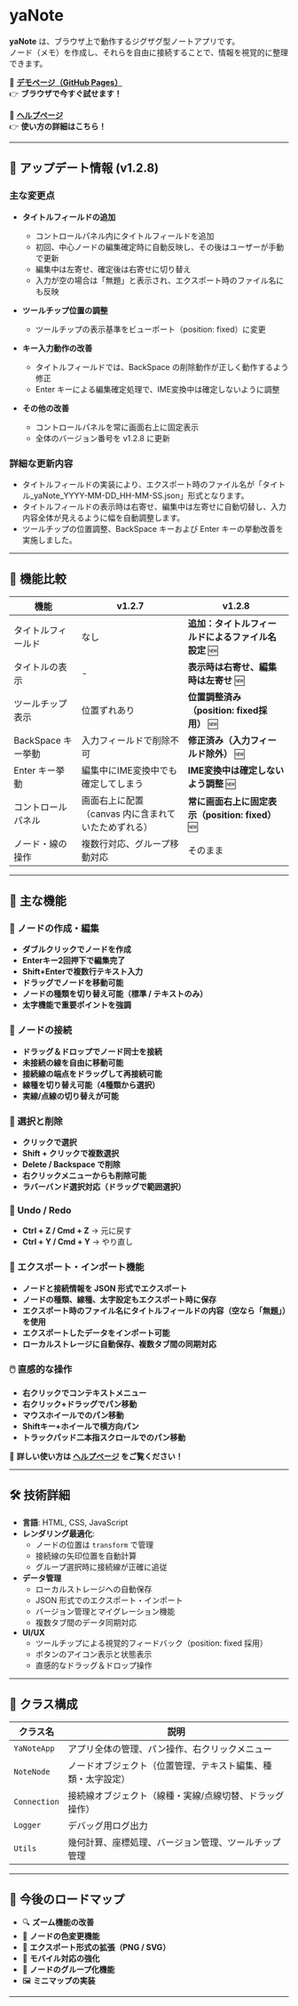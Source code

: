 # yaNote

**yaNote** は、ブラウザ上で動作するジグザグ型ノートアプリです。  
ノード（メモ）を作成し、それらを自由に接続することで、情報を視覚的に整理できます。

📌 **[デモページ（GitHub Pages）](https://co-meeting.github.io/yaNote/)**  
👉 **ブラウザで今すぐ試せます！**

📖 **[ヘルプページ](help.md)**  
👉 **使い方の詳細はこちら！**

---

## 🚀 アップデート情報 (v1.2.8)

### 主な変更点
- **タイトルフィールドの追加**
  - コントロールパネル内にタイトルフィールドを追加
  - 初回、中心ノードの編集確定時に自動反映し、その後はユーザーが手動で更新
  - 編集中は左寄せ、確定後は右寄せに切り替え
  - 入力が空の場合は「無題」と表示され、エクスポート時のファイル名にも反映

- **ツールチップ位置の調整**
  - ツールチップの表示基準をビューポート（position: fixed）に変更

- **キー入力動作の改善**
  - タイトルフィールドでは、BackSpace の削除動作が正しく動作するよう修正
  - Enter キーによる編集確定処理で、IME変換中は確定しないように調整

- **その他の改善**
  - コントロールパネルを常に画面右上に固定表示
  - 全体のバージョン番号を v1.2.8 に更新

### 詳細な更新内容
- タイトルフィールドの実装により、エクスポート時のファイル名が「タイトル_yaNote_YYYY-MM-DD_HH-MM-SS.json」形式となります。
- タイトルフィールドの表示時は右寄せ、編集中は左寄せに自動切替し、入力内容全体が見えるように幅を自動調整します。
- ツールチップの位置調整、BackSpace キーおよび Enter キーの挙動改善を実施しました。

---

## 📌 機能比較

| 機能                | v1.2.7                                          | v1.2.8                                        |
|---------------------|-------------------------------------------------|-----------------------------------------------|
| タイトルフィールド  | なし                                            | **追加：タイトルフィールドによるファイル名設定** 🆕 |
| タイトルの表示      | -                                               | **表示時は右寄せ、編集時は左寄せ** 🆕              |
| ツールチップ表示    | 位置ずれあり                                    | **位置調整済み（position: fixed採用）** 🆕        |
| BackSpace キー挙動  | 入力フィールドで削除不可                        | **修正済み（入力フィールド除外）** 🆕             |
| Enter キー挙動      | 編集中にIME変換中でも確定してしまう               | **IME変換中は確定しないよう調整** 🆕               |
| コントロールパネル  | 画面右上に配置（canvas 内に含まれていたためずれる） | **常に画面右上に固定表示（position: fixed）** 🆕   |
| ノード・線の操作    | 複数行対応、グループ移動対応                      | そのまま                                      |

---

## 📌 主な機能

### 📝 ノードの作成・編集
- **ダブルクリックでノードを作成**
- **Enterキー2回押下で編集完了**
- **Shift+Enterで複数行テキスト入力**
- **ドラッグでノードを移動可能**
- **ノードの種類を切り替え可能（標準 / テキストのみ）**
- **太字機能で重要ポイントを強調**

### 📍 ノードの接続
- **ドラッグ＆ドロップでノード同士を接続**
- **未接続の線を自由に移動可能**
- **接続線の端点をドラッグして再接続可能**
- **線種を切り替え可能（4種類から選択）**
- **実線/点線の切り替えが可能**

### 🎯 選択と削除
- **クリックで選択**
- **Shift + クリックで複数選択**
- **Delete / Backspace で削除**
- **右クリックメニューからも削除可能**
- **ラバーバンド選択対応（ドラッグで範囲選択）**

### 🔄 Undo / Redo
- **Ctrl + Z / Cmd + Z** → 元に戻す
- **Ctrl + Y / Cmd + Y** → やり直し

### 🔀 エクスポート・インポート機能
- **ノードと接続情報を JSON 形式でエクスポート**
- **ノードの種類、線種、太字設定もエクスポート時に保存**
- **エクスポート時のファイル名にタイトルフィールドの内容（空なら「無題」）を使用**
- **エクスポートしたデータをインポート可能**
- **ローカルストレージに自動保存、複数タブ間の同期対応**

### 🖱️ 直感的な操作
- **右クリックでコンテキストメニュー**
- **右クリック+ドラッグでパン移動**
- **マウスホイールでのパン移動**
- **Shiftキー+ホイールで横方向パン**
- **トラックパッド二本指スクロールでのパン移動**

📖 **詳しい使い方は [ヘルプページ](help.md) をご覧ください！**

---

## 🛠 技術詳細

- **言語**: HTML, CSS, JavaScript
- **レンダリング最適化**:
  - ノードの位置は `transform` で管理
  - 接続線の矢印位置を自動計算
  - グループ選択時に接続線が正確に追従
- **データ管理**
  - ローカルストレージへの自動保存
  - JSON 形式でのエクスポート・インポート
  - バージョン管理とマイグレーション機能
  - 複数タブ間のデータ同期対応
- **UI/UX**
  - ツールチップによる視覚的フィードバック（position: fixed 採用）
  - ボタンのアイコン表示と状態表示
  - 直感的なドラッグ＆ドロップ操作

---

## 🔧 クラス構成

| クラス名       | 説明 |
|----------------|-------------------------------|
| `YaNoteApp`    | アプリ全体の管理、パン操作、右クリックメニュー |
| `NoteNode`     | ノードオブジェクト（位置管理、テキスト編集、種類・太字設定） |
| `Connection`   | 接続線オブジェクト（線種・実線/点線切替、ドラッグ操作） |
| `Logger`       | デバッグ用ログ出力 |
| `Utils`        | 幾何計算、座標処理、バージョン管理、ツールチップ管理 |

---

## 🚀 今後のロードマップ

- 🔍 **ズーム機能の改善**
- 🎨 **ノードの色変更機能**
- 📂 **エクスポート形式の拡張（PNG / SVG）**
- 📱 **モバイル対応の強化**
- 🔀 **ノードのグループ化機能**
- 🖼 **ミニマップの実装**

---
